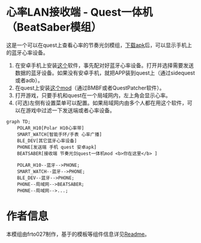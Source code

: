 # 心率LAN接收端 - Quest一体机（BeatSaber模组）
这是一个可以在quest上查看心率的节奏光剑模组，[下载apk](https://github.com/frto027/HeartbeatLanServer/releases/latest)后，可以显示手机上的蓝牙心率设备。

1. 在安卓手机上安装[这个](https://github.com/frto027/HeartbeatLanServer/releases/latest)软件，事先配对好蓝牙心率设备。打开并选择需要发送数据的蓝牙设备。如果没有安卓手机，就把APP装到quest上（通过sidequest或者adb）。
2. 在quest上安装[这个mod](https://github.com/frto027/HeartBeatLanClientBSQuest/releases/latest)（通过BMBF或者QuestPatcher软件）。
3. 打开游戏，只要手机和quest在一个局域网内，左上角会显示心率。
4. (可选)左侧有设置菜单可以配置。如果局域网内由多个人都在用这个软件，可以在游戏中过滤一下发送端或者心率设备。

```mermaid
graph TD;
    POLAR_H10[Polar H10心率带]
    SMART_WATCH[智能手环/手表 心率广播]
    BLE_DEV[其它蓝牙心率设备]
    PHONE[发送端 手机 quest 安卓apk]
    BEATSABER[接收端 节奏光剑quest一体机mod <b>你在这里</b> ]

    POLAR_H10--蓝牙-->PHONE;
    SMART_WATCH--蓝牙-->PHONE;
    BLE_DEV--蓝牙-->PHONE;
    PHONE--局域网-->BEATSABER;
    PHONE--局域网-->...;
```

# 作者信息

本模组由frto027制作，基于的模板等组件信息详见[Readme](README.md)。
